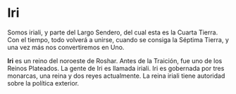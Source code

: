 # Iri
 
 Somos iriali, y parte del Largo Sendero, del cual esta es la Cuarta Tierra.
 Con el tiempo, todo volverá a unirse, cuando se consiga la Séptima Tierra, y una vez más nos convertiremos en Uno. 
 
**Iri** es un reino del noroeste de Roshar. Antes de la Traición, fue uno de los Reinos Plateados. La gente de Iri es llamada iriali. Iri es gobernada por tres monarcas, una reina y dos reyes actualmente. La reina iriali tiene autoridad sobre la política exterior. 
